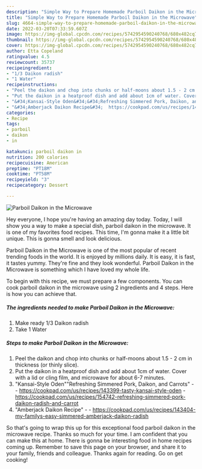 ```yaml
---
description: "Simple Way to Prepare Homemade Parboil Daikon in the Microwave"
title: "Simple Way to Prepare Homemade Parboil Daikon in the Microwave"
slug: 4664-simple-way-to-prepare-homemade-parboil-daikon-in-the-microwave
date: 2022-03-20T07:33:59.607Z
image: https://img-global.cpcdn.com/recipes/5742954590240768/680x482cq70/parboil-daikon-in-the-microwave-recipe-main-photo.jpg
thumbnail: https://img-global.cpcdn.com/recipes/5742954590240768/680x482cq70/parboil-daikon-in-the-microwave-recipe-main-photo.jpg
cover: https://img-global.cpcdn.com/recipes/5742954590240768/680x482cq70/parboil-daikon-in-the-microwave-recipe-main-photo.jpg
author: Etta Copeland
ratingvalue: 4.5
reviewcount: 35737
recipeingredient:
- "1/3 Daikon radish"
- "1 Water"
recipeinstructions:
- "Peel the daikon and chop into chunks or half-moons about 1.5 - 2 cm in thickness (or thinly slice)."
- "Put the daikon in a heatproof dish and add about 1cm of water. Cover with a lid or cling film, and microwave for about 6-7 minutes."
- "&#34;Kansai-Style Oden&#34;&#34;Refreshing Simmered Pork, Daikon, and Carrots&#34;  https://cookpad.com/us/recipes/143399-tasty-kansai-style-oden https://cookpad.com/us/recipes/154742-refreshing-simmered-pork-daikon-radish-and-carrot"
- "&#34;Amberjack Daikon Recipe&#34;  https://cookpad.com/us/recipes/143404-my-familys-easy-simmered-amberjack-daikon-radish"
categories:
- Recipe
tags:
- parboil
- daikon
- in

katakunci: parboil daikon in 
nutrition: 200 calories
recipecuisine: American
preptime: "PT18M"
cooktime: "PT58M"
recipeyield: "3"
recipecategory: Dessert

---
```



![Parboil Daikon in the Microwave](https://img-global.cpcdn.com/recipes/5742954590240768/680x482cq70/parboil-daikon-in-the-microwave-recipe-main-photo.jpg)

Hey everyone, I hope you're having an amazing day today. Today, I will show you a way to make a special dish, parboil daikon in the microwave. It is one of my favorites food recipes. This time, I'm gonna make it a little bit unique. This is gonna smell and look delicious.



Parboil Daikon in the Microwave is one of the most popular of recent trending foods in the world. It is enjoyed by millions daily. It is easy, it is fast, it tastes yummy. They're fine and they look wonderful. Parboil Daikon in the Microwave is something which I have loved my whole life.


To begin with this recipe, we must prepare a few components. You can cook parboil daikon in the microwave using 2 ingredients and 4 steps. Here is how you can achieve that.

<!--inarticleads1-->

##### The ingredients needed to make Parboil Daikon in the Microwave:

1. Make ready 1/3 Daikon radish
1. Take 1 Water




<!--inarticleads2-->

##### Steps to make Parboil Daikon in the Microwave:

1. Peel the daikon and chop into chunks or half-moons about 1.5 - 2 cm in thickness (or thinly slice).
1. Put the daikon in a heatproof dish and add about 1cm of water. Cover with a lid or cling film, and microwave for about 6-7 minutes.
1. &#34;Kansai-Style Oden&#34;&#34;Refreshing Simmered Pork, Daikon, and Carrots&#34; -  - https://cookpad.com/us/recipes/143399-tasty-kansai-style-oden - https://cookpad.com/us/recipes/154742-refreshing-simmered-pork-daikon-radish-and-carrot
1. &#34;Amberjack Daikon Recipe&#34; -  - https://cookpad.com/us/recipes/143404-my-familys-easy-simmered-amberjack-daikon-radish




So that's going to wrap this up for this exceptional food parboil daikon in the microwave recipe. Thanks so much for your time. I am confident that you can make this at home. There is gonna be interesting food in home recipes coming up. Remember to save this page on your browser, and share it to your family, friends and colleague. Thanks again for reading. Go on get cooking!
